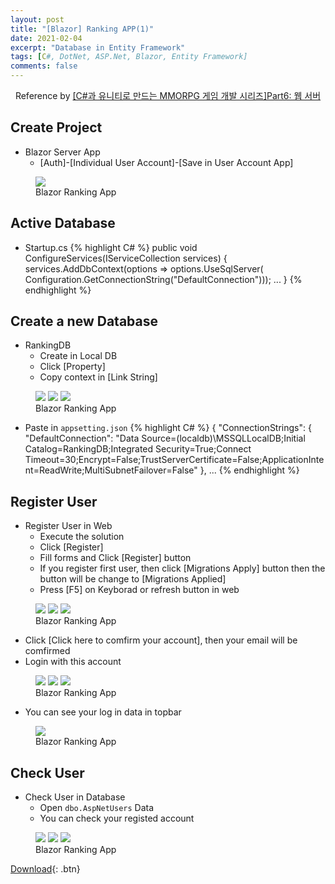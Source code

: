 ```yaml
---
layout: post
title: "[Blazor] Ranking APP(1)"
date: 2021-02-04
excerpt: "Database in Entity Framework"
tags: [C#, DotNet, ASP.Net, Blazor, Entity Framework]
comments: false
---
```


<center>Reference by <a href="https://www.inflearn.com/course/%EC%9C%A0%EB%8B%88%ED%8B%B0-MMORPG-%EA%B0%9C%EB%B0%9C-part6/dashboard">[C#과 유니티로 만드는 MMORPG 게임 개발 시리즈]Part6: 웹 서버</a></center>


## Create Project 
* Blazor Server App
  - [Auth]-[Individual User Account]-[Save in User Account App]
<figure>
  <a href="/assets/img/posts/blazor_rankingapp/0.jpg"><img src="/assets/img/posts/blazor_rankingapp/0.jpg"></a>
	<figcaption>Blazor Ranking App</figcaption>
</figure>


## Active Database
* Startup.cs
{% highlight C# %}
  public void ConfigureServices(IServiceCollection services)
  {
    services.AddDbContext<ApplicationDbContext>(options =>
      options.UseSqlServer(
        Configuration.GetConnectionString("DefaultConnection")));
      ...
  }
{% endhighlight %}


## Create a new Database
* RankingDB
  - Create in Local DB
  - Click [Property]
  - Copy context in [Link String]
<figure class="third">
  <a href="/assets/img/posts/blazor_rankingapp/11.jpg"><img src="/assets/img/posts/blazor_rankingapp/11.jpg"></a>
  <a href="/assets/img/posts/blazor_rankingapp/12.jpg"><img src="/assets/img/posts/blazor_rankingapp/12.jpg"></a>
  <a href="/assets/img/posts/blazor_rankingapp/5.jpg"><img src="/assets/img/posts/blazor_rankingapp/5.jpg"></a>
	<figcaption>Blazor Ranking App</figcaption>
</figure>
  
  - Paste in `appsetting.json`
{% highlight C# %}
  {
    "ConnectionStrings": {
      "DefaultConnection": "Data Source=(localdb)\\MSSQLLocalDB;Initial Catalog=RankingDB;Integrated Security=True;Connect Timeout=30;Encrypt=False;TrustServerCertificate=False;ApplicationIntent=ReadWrite;MultiSubnetFailover=False"
    },
  ...
{% endhighlight %}


## Register User
* Register User in Web
  - Execute the solution
  - Click [Register]
  - Fill forms and Click [Register] button
  - If you register first user, then click [Migrations Apply] button then the button will be change to [Migrations Applied]
  - Press [F5] on Keyborad or refresh button in web
<figure class="third">
  <a href="/assets/img/posts/blazor_rankingapp/8.jpg"><img src="/assets/img/posts/blazor_rankingapp/8.jpg"></a>
  <a href="/assets/img/posts/blazor_rankingapp/3.jpg"><img src="/assets/img/posts/blazor_rankingapp/3.jpg"></a>
  <a href="/assets/img/posts/blazor_rankingapp/1.jpg"><img src="/assets/img/posts/blazor_rankingapp/1.jpg"></a>
	<figcaption>Blazor Ranking App</figcaption>
</figure>

  - Click [Click here to comfirm your account], then your email will be comfirmed
  - Login with this account
<figure class="third">
  <a href="/assets/img/posts/blazor_rankingapp/2.jpg"><img src="/assets/img/posts/blazor_rankingapp/2.jpg"></a>
  <a href="/assets/img/posts/blazor_rankingapp/6.jpg"><img src="/assets/img/posts/blazor_rankingapp/6.jpg"></a>
  <a href="/assets/img/posts/blazor_rankingapp/4.jpg"><img src="/assets/img/posts/blazor_rankingapp/4.jpg"></a>
	<figcaption>Blazor Ranking App</figcaption>
</figure>

  - You can see your log in data in topbar
<figure>
  <a href="/assets/img/posts/blazor_rankingapp/7.jpg"><img src="/assets/img/posts/blazor_rankingapp/7.jpg"></a>
	<figcaption>Blazor Ranking App</figcaption>
</figure>


## Check User
* Check User in Database
  - Open `dbo.AspNetUsers` Data
  - You can check your registed account
<figure class="third">
  <a href="/assets/img/posts/blazor_rankingapp/9.jpg"><img src="/assets/img/posts/blazor_rankingapp/9.jpg"></a>
  <a href="/assets/img/posts/blazor_rankingapp/13.jpg"><img src="/assets/img/posts/blazor_rankingapp/13.jpg"></a>
  <a href="/assets/img/posts/blazor_rankingapp/10.jpg"><img src="/assets/img/posts/blazor_rankingapp/10.jpg"></a>
	<figcaption>Blazor Ranking App</figcaption>
</figure>


[Download](https://github.com/leehuhlee/CShap){: .btn}
